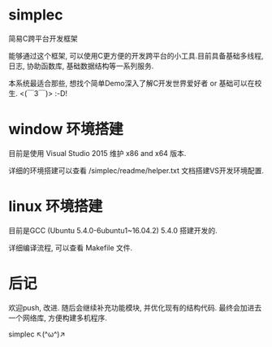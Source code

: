 # simplec
简易C跨平台开发框架

能够通过这个框架, 可以使用C更方便的开发跨平台的小工具.目前具备基础多线程, 日志, 协助函数库, 基础数据结构等一系列服务.

本系统最适合那些, 想找个简单Demo深入了解C开发世界爱好者 or 基础可以在校生. <(￣3￣)> :-D!

# window 环境搭建
目前是使用 Visual Studio 2015 维护 x86 and x64 版本. 

详细的环境搭建可以查看 /simplec/readme/helper.txt 文档搭建VS开发环境配置. 

# linux 环境搭建
目前是GCC (Ubuntu 5.4.0-6ubuntu1~16.04.2) 5.4.0 搭建开发的. 

详细编译流程, 可以查看 Makefile 文件. 

# 后记
欢迎push, 改进. 随后会继续补充功能模块, 并优化现有的结构代码. 最终会加进去一个网络库, 方便构建多机程序. 

simplec ↖(^ω^)↗
